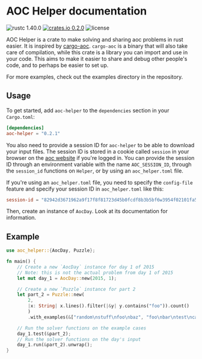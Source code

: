 # AOC Helper documentation

![rustc 1.40.0](https://img.shields.io/badge/rustc-1.40.0-blue?style=flat-square)
[![crates.io 0.2.0](https://img.shields.io/crates/v/aoc-helper?style=flat-square)](https://crates.io/crates/aoc-helper)
![license](https://img.shields.io/crates/l/aoc-helper?style=flat-square)

AOC Helper is a crate to make solving and sharing aoc problems in rust
easier. It is inspired by [cargo-aoc](https://github.com/gobanos/cargo-aoc).
`cargo-aoc` is a binary that will also take care of compilation, while this
crate is a library you can import and use in your code. This aims to make it
easier to share and debug other people's code, and to perhaps be easier to
set up.

For more examples, check out the examples directory in the repository.

## Usage

To get started, add `aoc-helper` to the `dependencies` section in your
`Cargo.toml`:

```toml
[dependencies]
aoc-helper = "0.2.1"
```

You also need to provide a session ID for `aoc-helper` to be able to
download your input files. The session ID is stored in a cookie called
`session` in your browser on the [aoc website](https://adventofcode.com) if
you're logged in. You can provide the session ID through an
environment variable with the name `AOC_SESSION_ID`, through the
`session_id` functions on `Helper`, or by using an `aoc_helper.toml` file.

If you're using an `aoc_helper.toml` file, you need to specify the `config-file` feature and
specify your session ID in `aoc_helper.toml` like this:

```toml
session-id = "82942d3671962a9f17f8f81723d45b0fcdf8b3b5bf6w3954f02101fa5de1420b6ecd30ed550133f32d6a5c00233076af"
```

Then, create an instance of `AocDay`. Look at its documentation for
information.

## Example

```rust
use aoc_helper::{AocDay, Puzzle};

fn main() {
    // Create a new `AocDay` instance for day 1 of 2015
    // Note: this is not the actual problem from day 1 of 2015
    let mut day_1 = AocDay::new(2015, 1);

    // Create a new `Puzzle` instance for part 2
    let part_2 = Puzzle::new(
        2,
        |x: String| x.lines().filter(|&y| y.contains("foo")).count()
        )
        .with_examples(&["random\nstuff\nfoo\nbaz", "foo\nbar\ntest\ncases"]);

    // Run the solver functions on the example cases
    day_1.test(&part_2);
    // Run the solver functions on the day's input
    day_1.run(&part_2).unwrap();
}
```

